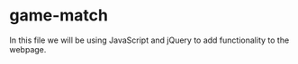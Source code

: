 # game-match

In this file we will be using JavaScript and jQuery to add functionality to the
webpage. 
